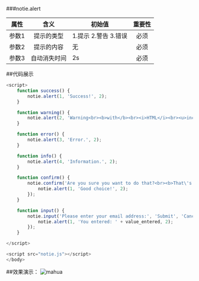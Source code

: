 

###notie.alert

|      属性     |     含义      |      初始值     |    重要性      |
| ------------- |:-------------:| ------------- |:-------------:|
| 参数1     |提示的类型 |  1.提示 2.警告 3.错误    |必须 | 
| 参数2     |提示的内容 |  无     |必须 | 
| 参数3     |自动消失时间 |  2s     |必须 | 



##代码展示
```javascript
<script>
    function success() {
		notie.alert(1, 'Success!', 2);
	}

	function warning() {
		notie.alert(2, 'Warning<br><b>with</b><br><i>HTML</i><br><u>included.</u>', 2);
	}

	function error() {
		notie.alert(3, 'Error.', 2);
	}

	function info() {
		notie.alert(4, 'Information.', 2);
	}

	function confirm() {
		notie.confirm('Are you sure you want to do that?<br><b>That\'s a bold move...</b>', 'Yes', 'Cancel', function() {
			notie.alert(1, 'Good choice!', 2);
		});
	}

	function input() {
		notie.input('Please enter your email address:', 'Submit', 'Cancel', 'email', 'name@example.com', function(value_entered) {
			notie.alert(1, 'You entered: ' + value_entered, 2);
		});
	}

</script>

<script src="notie.js"></script>
</body>
```
##效果演示：
![mahua](http://myweb-10017157.file.myqcloud.com/png/131171314301850475.png)
